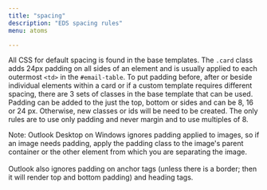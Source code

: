 ```yaml
---
title: "spacing"
description: "EDS spacing rules"
menu: atoms

---
```


All CSS for default spacing is found in the base templates. The `.card` class adds 24px padding on all sides of an element and is usually applied to each outermost `<td>` in the `#email-table`. To put padding before, after or beside individual elements within a card or if a custom template requires different spacing, there are 3 sets of classes in the base template that can be used. Padding can be added to the just the top, bottom or sides and can be 8, 16 or 24 px. Otherwise, new classes or ids will be need to be created. The only rules are to use only padding and never margin and to use multiples of 8.

<div class="note">
	Note: Outlook Desktop on Windows ignores padding applied to images, so if an image needs padding, apply the padding class to the image's parent container or the other element from which you are separating the image.<br><br>
	Outlook also ignores padding on anchor tags (unless there is a border; then it will render top and bottom padding) and heading tags.
</div>
